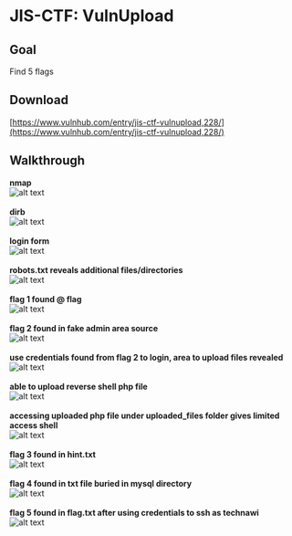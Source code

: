 # JIS-CTF: VulnUpload

## Goal
Find 5 flags

## Download
[https://www.vulnhub.com/entry/jis-ctf-vulnupload,228/](https://www.vulnhub.com/entry/jis-ctf-vulnupload,228/)

## Walkthrough
**nmap**
<br>![alt text](imgs/nmap.png)
<br><br>**dirb**
<br>![alt text](imgs/dirb.png)
<br><br>**login form**
<br>![alt text](imgs/login.png)
<br><br>**robots.txt reveals additional files/directories**
<br>![alt text](imgs/robots.png)
<br><br>**flag 1 found @ flag**
<br>![alt text](imgs/flag1.png)
<br><br>**flag 2 found in fake admin area source**
<br>![alt text](imgs/flag2.png)
<br><br>**use credentials found from flag 2 to login, area to upload files revealed**
<br>![alt text](imgs/login_successful.png)
<br><br>**able to upload reverse shell php file**
<br>![alt text](imgs/upload.png)
<br><br>**accessing uploaded php file under uploaded_files folder gives limited access shell**
<br>![alt text](imgs/reverse.png)
<br><br>**flag 3 found in hint.txt**
<br>![alt text](imgs/flag3.png)
<br><br>**flag 4 found in txt file buried in mysql directory**
<br>![alt text](imgs/flag4.png)
<br><br>**flag 5 found in flag.txt after using credentials to ssh as technawi**
<br>![alt text](imgs/flag5.png)
